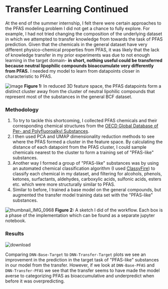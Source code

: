 # Transfer Learning Continued

At the end of the summer internship, I felt there were certain approaches to the PFAS modeling problem I did not get a chance to fully explore. For example, I had not tried changing the composition of the underlying dataset in which we attempted to transfer knowledge from towards the task of PFAS prediction. Given that the chemicals in the general dataset have very different physico-chemical properties from PFAS, it was likely that the lack of knowledge transfer in my prior experiments was due to not enough learning in the target domain- **in short, nothing useful could be transferred because neutral lipophilic compounds bioaccumulate very differently from PFAS.** I needed my model to learn from datapoints closer in characteristic to PFAS.

![image](https://github.com/davdma/TransferLearningArgonne2/assets/42689743/694acd0f-f990-4986-a887-59eee160b89c)
**Figure 1:** In reduced 3D feature space, the PFAS datapoints form a distinct cluster away from the cluster of neutral lipohilic compounds that represent most of the substances in the general BCF dataset.

### Methodology

1. To try to tackle this shortcoming, I collected PFAS chemicals and their corresponding chemical structures from the [OECD Global Database of Per- and Polyfluoroalkyl Substances](https://comptox.epa.gov/dashboard/chemical-lists/PFASOECD).
2. I then used PCA and UMAP dimensionality reduction methods to see where the PFAS formed a cluster in the feature space. By calculating the distance of each datapoint from the PFAS cluster, I could sample chemicals nearest to the cluster to form a training set of "PFAS-like" substances.
3. Another way I formed a group of "PFAS-like" substances was by using an automated chemical classification algorithm (I used [ClassyFire](https://jcheminf.biomedcentral.com/articles/10.1186/s13321-016-0174-y)) to classify each chemical in my dataset, and filtering for alcohols, phenols, ketones, surfactants, aldehydes, carboxylic acids, sulfonic acids, esters etc. which were more structurally similar to PFAS.
4. Similar to before, I trained a base model on the general compounds, but augmented the transfer model training data set with the "PFAS-like" substances.

![thumbnail_IMG_0968](https://github.com/davdma/TransferLearningModularized/assets/42689743/6de9ea91-eb48-4ec2-9750-de216e0c2cb6)
**Figure 2:** A sketch I did of the workflow. Each box is a phase of the implementation which can be found as a separate jupyter notebook.

### Results

![download](https://github.com/davdma/TransferLearningArgonne2/assets/42689743/bba6d06c-9edb-41a3-9a7c-892024d3586a)

Comparing `DNN-Base-Target` to `DNN-Transfer-Target` plots we see an improvement in the prediction in the target task of "PFAS-like" substances in our model from the transfer. However, if we look at `DNN-Base-PFAS` and `DNN-Transfer-PFAS` we see that the transfer seems to have made the model averse to categorizing PFAS as bioaccumulative and underpredict when before it was overpredicting.


